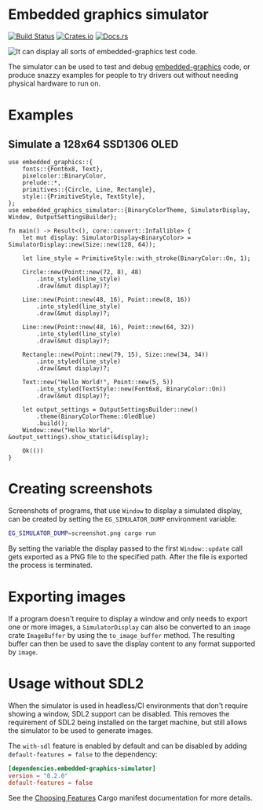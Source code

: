 # Embedded graphics simulator

[![Build Status](https://circleci.com/gh/jamwaffles/embedded-graphics/tree/master.svg?style=shield)](https://circleci.com/gh/jamwaffles/embedded-graphics/tree/master)
[![Crates.io](https://img.shields.io/crates/v/embedded-graphics-simulator.svg)](https://crates.io/crates/embedded-graphics-simulator)
[![Docs.rs](https://docs.rs/embedded-graphics-simulator/badge.svg)](https://docs.rs/embedded-graphics-simulator)

![It can display all sorts of embedded-graphics test code.](https://raw.githubusercontent.com/jamwaffles/embedded-graphics/master/assets/simulator-demo.png)

The simulator can be used to test and debug [embedded-graphics](https://crates.io/crates/embedded-graphics) code, or produce snazzy examples for people to try drivers out without needing physical hardware to run on.

# Examples

## Simulate a 128x64 SSD1306 OLED

```rust,no_run
use embedded_graphics::{
    fonts::{Font6x8, Text},
    pixelcolor::BinaryColor,
    prelude::*,
    primitives::{Circle, Line, Rectangle},
    style::{PrimitiveStyle, TextStyle},
};
use embedded_graphics_simulator::{BinaryColorTheme, SimulatorDisplay, Window, OutputSettingsBuilder};

fn main() -> Result<(), core::convert::Infallible> {
    let mut display: SimulatorDisplay<BinaryColor> = SimulatorDisplay::new(Size::new(128, 64));

    let line_style = PrimitiveStyle::with_stroke(BinaryColor::On, 1);

    Circle::new(Point::new(72, 8), 48)
        .into_styled(line_style)
        .draw(&mut display)?;

    Line::new(Point::new(48, 16), Point::new(8, 16))
        .into_styled(line_style)
        .draw(&mut display)?;

    Line::new(Point::new(48, 16), Point::new(64, 32))
        .into_styled(line_style)
        .draw(&mut display)?;

    Rectangle::new(Point::new(79, 15), Size::new(34, 34))
        .into_styled(line_style)
        .draw(&mut display)?;

    Text::new("Hello World!", Point::new(5, 5))
        .into_styled(TextStyle::new(Font6x8, BinaryColor::On))
        .draw(&mut display)?;

    let output_settings = OutputSettingsBuilder::new()
        .theme(BinaryColorTheme::OledBlue)
        .build();
    Window::new("Hello World", &output_settings).show_static(&display);

    Ok(())
}
```

# Creating screenshots

Screenshots of programs, that use `Window` to display a simulated display, can be created by
setting the `EG_SIMULATOR_DUMP` environment variable:

```bash
EG_SIMULATOR_DUMP=screenshot.png cargo run
```

By setting the variable the display passed to the first `Window::update` call gets exported as a
PNG file to the specified path. After the file is exported the process is terminated.

# Exporting images

If a program doesn't require to display a window and only needs to export one or more images, a
`SimulatorDisplay` can also be converted to an `image` crate `ImageBuffer` by using the
`to_image_buffer` method. The resulting buffer can then be used to save the display content to
any format supported by `image`.

# Usage without SDL2

When the simulator is used in headless/CI environments that don't require showing a window, SDL2
support can be disabled. This removes the requirement of SDL2 being installed on the target machine,
but still allows the simulator to be used to generate images.

The `with-sdl` feature is enabled by default and can be disabled by adding `default-features = false` to the dependency:

```toml
[dependencies.embedded-graphics-simulator]
version = "0.2.0"
default-features = false
```

See the [Choosing
Features](https://doc.rust-lang.org/cargo/reference/specifying-dependencies.html#choosing-features)
Cargo manifest documentation for more details.
